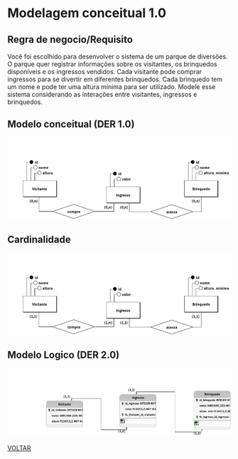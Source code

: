 # Modelagem conceitual 1.0

## Regra de negocio/Requisito

Você foi escolhido para desenvolver o sistema de um parque de diversões. O parque quer registrar informações sobre os visitantes, os brinquedos disponíveis e os ingressos vendidos. Cada visitante pode comprar ingressos para se divertir em diferentes brinquedos. Cada brinquedo tem um nome e pode ter uma altura mínima para ser utilizado. Modele esse sistema considerando as interações entre visitantes, ingressos e brinquedos.

## Modelo conceitual (DER 1.0)

![modelagem 1.0](./correcao/atividade14_semcardinalidade.png)

## Cardinalidade

![cardinalidade](./correcao/atividade14.png)

## Modelo Logico (DER 2.0)

![modelagem 2.0](./logico/atividade14.png)

[VOLTAR](../README.md)

